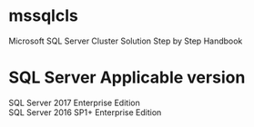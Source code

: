 # mssqlcls
Microsoft SQL Server Cluster Solution Step by Step Handbook

# SQL Server Applicable version
SQL Server 2017 Enterprise Edition<br/>
SQL Server 2016 SP1+ Enterprise Edition